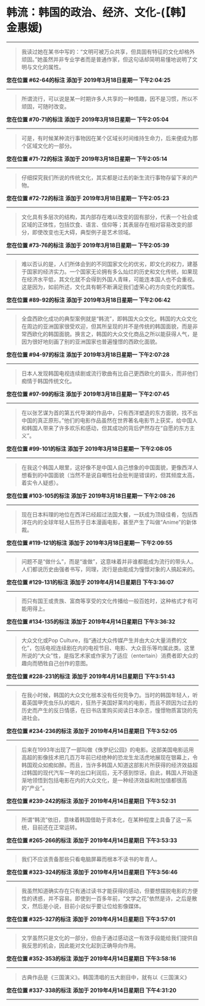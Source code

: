 # 韩流：韩国的政治、经济、文化-(【韩】金惠媛)

---

> 我读过她在某书中写的：“文明可被万众共享，但具固有特征的文化却格外顽固。”她虽然并非专业学者而是普通作家，但这句话却简明易懂地说明了文明与文化的属性。

**您在位置 #62-64的标注** **添加于 2019年3月18日星期一 下午2:04:25**

---

> 所谓流行，可以说是某一时期许多人共享的一种情趣，因不是习惯，所以不顽固，可随时改变。

**您在位置 #70-71的标注** **添加于 2019年3月18日星期一 下午2:05:04**

---

> 可是，有时候某种流行事物因在某个区域长时间维持生命力，后来便成为那个区域文化的一部分。

**您在位置 #71-72的标注** **添加于 2019年3月18日星期一 下午2:05:14**

---

> 仔细探究我们所说的传统文化，其实都是过去的新生流行事物存留下来的产物。

**您在位置 #72-72的标注** **添加于 2019年3月18日星期一 下午2:05:23**

---

> 文化具有多层次的结构，其内部存在难以改变的固有部分，代表一个社会或区域的正体性，包括饮食、语言、信仰等；其表层存在相对容易改变的部分，即使改变也无大碍，典型例子是艺术领域。

**您在位置 #73-76的标注** **添加于 2019年3月18日星期一 下午2:05:39**

---

> 难以否认的是，人们所体会到的不同国家文化的优劣，即文化的权力，建基于国家的经济实力。一个国家无论拥有多么灿烂的历史和文化传统，如果现在经济水平低，其文化就不会得到外国人青睐，可能连本国人也不会重视。这是因为，如前所述，文化具有朝不断满足我们虚荣心的方向变化的属性。

**您在位置 #89-92的标注** **添加于 2019年3月18日星期一 下午2:06:42**

---

> 全盘西欧化成功的典型案例就是“韩流”，即韩国大众文化。韩国的大众文化在周边的亚洲国家很受欢迎，但其所呈现的并不是传统的韩国面貌，而是非常西欧化的韩国面貌。换言之，韩国的大众文化商品之所以能获得人气，是因为很好地刻画了别的亚洲国家也普遍憧憬的西欧化面貌。

**您在位置 #94-97的标注** **添加于 2019年3月18日星期一 下午2:07:28**

---

> 日本人发现韩国电视连续剧或流行歌曲有比自己更西欧化的苗头，而非他们痴情于韩国传统文化。

**您在位置 #97-99的标注** **添加于 2019年3月18日星期一 下午2:07:45**

---

> 在以张艺谋为首的第五代导演的作品中，只有西洋塑造的东方面貌，找不出中国的真正原形。”他们的电影作品虽然在世界著名电影节上获奖，给中国人和韩国人带来了许多欢乐和感动，但其成功的背后俨然存在“自愿的东方主义”。

**您在位置 #99-101的标注** **添加于 2019年3月18日星期一 下午2:08:05**

---

> 在我这个韩国人眼里，这好像不是中国人自己想象的中国面貌，更像西洋人想看到的中国面貌（当然不是说自嘲性社会批判是错误的，但其频度太高，着实令人疑惑）。

**您在位置 #103-105的标注** **添加于 2019年3月18日星期一 下午2:08:26**

---

> 现在日本料理的地位在西洋已经超过法国大餐，一跃成为顶级佳肴，包括西洋在内的全球年轻人狂热于日本漫画电影，甚至产生了叫做“Anime”的新体裁。

**您在位置 #119-121的标注** **添加于 2019年3月18日星期一 下午2:09:55**

---

> 问题不是“做什么”，而是“谁做”，这意味着并非谁都能成为流行的带头人。人们都说历史由强者书写，同理，流行是由能成为憧憬对象的人搞起来的。

**您在位置 #129-131的标注** **添加于 2019年4月14日星期日 下午3:36:07**

---

> 而只有国王或贵族、富商等享受的文化传播给一般百姓时，这种格式才有可能用得上。

**您在位置 #134-135的标注** **添加于 2019年4月14日星期日 下午3:36:32**

---

> 大众文化或Pop Culture，指“通过大众传媒产生并由大众大量消费的文化”，包括电视连续剧在内的电视节目、电影、大众音乐等均属此类。这里所说的“大众”性，是指艺术家或作家为了适应（entertain）消费者即大众的趣向而牺牲自己创作的意图。

**您在位置 #228-231的标注** **添加于 2019年4月14日星期日 下午3:51:43**

---

> 在我小时候，韩国的大众文化根本没有任何竞争力。当时的韩国年轻人，听着英国甲壳虫乐队的唱片，狂热于美国好莱坞的电影，而且不顾因为过去的历史而产生的反日情感，在旧书店里购买阅读日本杂志，憧憬物质富饶的先进社会。

**您在位置 #234-236的标注** **添加于 2019年4月14日星期日 下午3:52:05**

---

> 后来在1993年出现了一部叫做《侏罗纪公园》的电影。这部美国电影运用高超的影像技术把几百万年前已经绝种的恐龙生龙活虎地展现在银幕上，令韩国观众如痴如醉。而且，当许多韩国人知道这部影片所获得的经济效益超过韩国的现代汽车一年的出口利润后，无不感到惊讶。自此，韩国人开始逐渐地领悟到包括电影在内的大众文化，是一种经济效益和附加值都很高的“产业”。

**您在位置 #239-242的标注** **添加于 2019年4月14日星期日 下午3:52:31**

---

> 所谓“韩流”依旧，意味着韩国借助于资本化，在某种程度上具备了这一系统，目前还在正常运转。

**您在位置 #265-266的标注** **添加于 2019年4月14日星期日 下午3:53:33**

---

> 我们不应该责备那些只看电脑屏幕而根本不读书的年青人。

**您在位置 #323-324的标注** **添加于 2019年4月14日星期日 下午3:56:46**

---

> 我虽然知道确实存在只有通过读书才能获得的感动，但要想摆脱电影的方便性的诱惑，并不容易。即使到一百多年前，“文学之花”依然是诗，之后是散文，然后是小说，目前小说似乎要让位给影像媒体。

**您在位置 #325-327的标注** **添加于 2019年4月14日星期日 下午3:57:01**

---

> 文学虽然只是文化的一部分，但由于通过感动这一有效手段能给我们提供自我反思的机会，因此能对文化起到正确导向作用。

**您在位置 #352-353的标注** **添加于 2019年4月14日星期日 下午3:58:16**

---

> 古典作品是《三国演义》。韩国清唱的五大剧目中，就有以《三国演义》

**您在位置 #337-338的标注** **添加于 2019年4月14日星期日 下午4:31:20**

---

